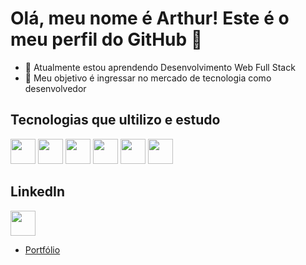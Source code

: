 # Olá, meu nome é Arthur! Este é o meu perfil do GitHub 👋
- 🌱 Atualmente estou aprendendo Desenvolvimento Web Full Stack
- 🔭 Meu objetivo é ingressar no mercado de tecnologia como desenvolvedor

## Tecnologias que ultilizo e estudo

<img src="https://cdn.jsdelivr.net/gh/devicons/devicon/icons/html5/html5-original.svg" width="40" height="40"/>

<img src="https://cdn.jsdelivr.net/gh/devicons/devicon/icons/css3/css3-original.svg" width="40" height="40"/>

<img src="https://cdn.jsdelivr.net/gh/devicons/devicon/icons/bootstrap/bootstrap-original.svg" width="40" height="40"/>

<img src="https://cdn.jsdelivr.net/gh/devicons/devicon/icons/javascript/javascript-original.svg" width="40" height="40"/>

<img src="https://cdn.jsdelivr.net/gh/devicons/devicon/icons/php/php-original.svg" width="40" height="40"/>

<img src="https://cdn.jsdelivr.net/gh/devicons/devicon/icons/react/react-original.svg" width="40" height="40"/>

## LinkedIn
<a href="https://www.linkedin.com/in/arthurr-martins" target="_blank"><img src="https://cdn.jsdelivr.net/gh/devicons/devicon/icons/linkedin/linkedin-original.svg" width="40" height="40"/></a>

- [Portfólio](https://arthurrodriguesm.github.io/meuportfolio/)
